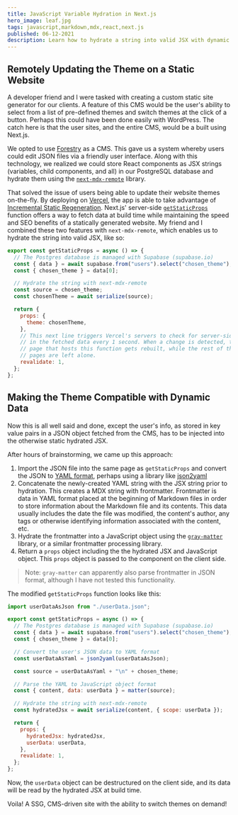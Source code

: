 ```yaml
---
title: JavaScript Variable Hydration in Next.js
hero_image: leaf.jpg
tags: javascript,markdown,mdx,react,next.js
published: 06-12-2021
description: Learn how to hydrate a string into valid JSX with dynamic variables and custom components.
---
```


## Remotely Updating the Theme on a Static Website

A developer friend and I were tasked with creating a custom static site generator for our clients. A feature of this CMS would be the user's ability to select from a list of pre-defined themes and switch themes at the click of a button. Perhaps this could have been done easily with WordPress. The catch here is that the user sites, and the entire CMS, would be a built using Next.js.

We opted to use [Forestry](https://forestry.io) as a CMS. This gave us a system whereby users could edit JSON files via a friendly user interface. Along with this technology, we realized we could store React components as JSX strings (variables, child components, and all) in our PostgreSQL database and hydrate them using the [`next-mdx-remote`](https://github.com/hashicorp/next-mdx-remote) library.

That solved the issue of users being able to update their website themes on-the-fly. By deploying on [Vercel](https://vercel.com), the app is able to take advantage of [Incremental Static Regeneration](https://nextjs.org/docs/basic-features/data-fetching#incremental-static-regeneration). Next.js' server-side [`getStaticProps`](https://nextjs.org/docs/basic-features/data-fetching#getstaticprops-static-generation) function offers a way to fetch data at build time while maintaining the speed and SEO benefits of a statically generated website. My friend and I combined these two features with `next-mdx-remote`, which enables us to hydrate the string into valid JSX, like so:

```javascript
export const getStaticProps = async () => {
  // The Postgres database is managed with Supabase (supabase.io)
  const { data } = await supabase.from("users").select("chosen_theme");
  const { chosen_theme } = data[0];

  // Hydrate the string with next-mdx-remote
  const source = chosen_theme;
  const chosenTheme = await serialize(source);

  return {
    props: {
      theme: chosenTheme,
    },
    // This next line triggers Vercel's servers to check for server-side changes
    // in the fetched data every 1 second. When a change is detected, the specific
    // page that hosts this function gets rebuilt, while the rest of the app's
    // pages are left alone.
    revalidate: 1,
  };
};
```

## Making the Theme Compatible with Dynamic Data

Now this is all well said and done, except the user's info, as stored in key value pairs in a JSON object fetched from the CMS, has to be injected into the otherwise static hydrated JSX.

After hours of brainstorming, we came up this approach:

1. Import the JSON file into the same page as `getStaticProps` and convert the JSON to [YAML format](https://www.tutorialspoint.com/yaml/yaml_basics.htm), perhaps using a library like [json2yaml](https://github.com/jeffsu/json2yaml)
2. Concatenate the newly-created YAML string with the JSX string prior to hydration. This creates a MDX string with frontmatter. Frontmatter is data in YAML format placed at the beginning of Markdown files in order to store information about the Markdown file and its contents. This data usually includes the date the file was modified, the content's author, any tags or otherwise identifying information associated with the content, etc.
3. Hydrate the frontmatter into a JavaScript object using the [`gray-matter`](https://github.com/jonschlinkert/gray-matter) library, or a similar frontmatter processing library.
4. Return a `props` object including the the hydrated JSX and JavaScript object. This `props` object is passed to the component on the client side.

> Note: `gray-matter` can apparently also parse frontmatter in JSON format, although I have not tested this functionality.

The modified `getStaticProps` function looks like this:

```javascript
import userDataAsJson from "./userData.json";

export const getStaticProps = async () => {
  // The Postgres database is managed with Supabase (supabase.io)
  const { data } = await supabase.from("users").select("chosen_theme");
  const { chosen_theme } = data[0];

  // Convert the user's JSON data to YAML format
  const userDataAsYaml = json2yaml(userDataAsJson);

  const source = userDataAsYaml + "\n" + chosen_theme;

  // Parse the YAML to JavaScript object format
  const { content, data: userData } = matter(source);

  // Hydrate the string with next-mdx-remote
  const hydratedJsx = await serialize(content, { scope: userData });

  return {
    props: {
      hydratedJsx: hydratedJsx,
      userData: userData,
    },
    revalidate: 1,
  };
};
```

Now, the `userData` object can be destructured on the client side, and its data will be read by the hydrated JSX at build time.

Voila! A SSG, CMS-driven site with the ability to switch themes on demand!
